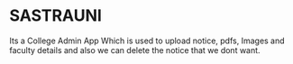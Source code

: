 # SASTRAUNI
Its a College Admin App Which is used to upload notice, pdfs, Images and faculty details and also we can delete the notice that we dont want.
